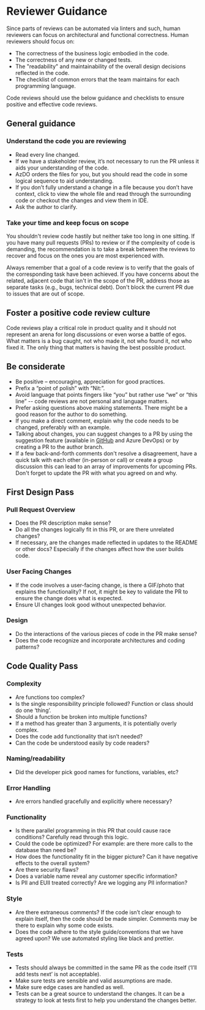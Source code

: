 # Reviewer Guidance

Since parts of reviews can be automated via linters and such, human reviewers can focus on architectural and functional correctness. Human reviewers should focus on:

- The correctness of the business logic embodied in the code.
- The correctness of any new or changed tests.
- The "readability" and maintainability of the overall design decisions reflected in the code.
- The checklist of common errors that the team maintains for each programming language.

Code reviews should use the below guidance and checklists to ensure positive and effective code reviews.

## General guidance

### Understand the code you are reviewing

- Read every line changed.
- If we have a stakeholder review, it’s not necessary to run the PR unless it aids your understanding of the code.
- AzDO orders the files for you, but you should read the code in some logical sequence to aid understanding.
- If you don’t fully understand a change in a file because you don’t have context, click to view the whole file and read through the surrounding code or checkout the changes and view them in IDE.
- Ask the author to clarify.

### Take your time and keep focus on scope

You shouldn't review code hastily but neither take too long in one sitting. If you have many pull requests (PRs) to review or if the complexity of code is demanding, the recommendation is to take a break between the reviews to recover and focus on the ones you are most experienced with.

Always remember that a goal of a code review is to verify that the goals of the corresponding task have been achieved. If you have concerns about the related, adjacent code that isn't in the scope of the PR, address those as separate tasks (e.g., bugs, technical debt). Don't block the current PR due to issues that are out of scope.

## Foster a positive code review culture

Code reviews play a critical role in product quality and it should not represent an arena for long discussions or even worse a battle of egos. What matters is a bug caught, not who made it, not who found it, not who fixed it. The only thing that matters is having the best possible product.

## Be considerate

- Be positive – encouraging, appreciation for good practices.
- Prefix a “point of polish” with “Nit:”.
- Avoid language that points fingers like “you” but rather use “we” or “this line” -- code reviews are not personal and language matters.
- Prefer asking questions above making statements. There might be a good reason for the author to do something.
- If you make a direct comment, explain why the code needs to be changed, preferably with an example.
- Talking about changes, you can suggest changes to a PR by using the suggestion feature (available in [GitHub](https://docs.github.com/en/github/collaborating-with-issues-and-pull-requests/commenting-on-a-pull-request#adding-line-comments-to-a-pull-request) and Azure DevOps) or by creating a PR to the author branch.
- If a few back-and-forth comments don't resolve a disagreement, have a quick talk with each other (in-person or call) or create a group discussion this can lead to an array of improvements for upcoming PRs. Don't forget to update the PR with what you agreed on and why.

## First Design Pass

### Pull Request Overview

- Does the PR description make sense?
- Do all the changes logically fit in this PR, or are there unrelated changes?
- If necessary, are the changes made reflected in updates to the README or other docs? Especially if the changes affect how the user builds code.

### User Facing Changes

- If the code involves a user-facing change, is there a GIF/photo that explains the functionality? If not, it might be key to validate the PR to ensure the change does what is expected.
- Ensure UI changes look good without unexpected behavior.

### Design

- Do the interactions of the various pieces of code in the PR make sense?
- Does the code recognize and incorporate architectures and coding patterns?

## Code Quality Pass

### Complexity

- Are functions too complex?
- Is the single responsibility principle followed? Function or class should do one ‘thing’.
- Should a function be broken into multiple functions?
- If a method has greater than 3 arguments, it is potentially overly complex.
- Does the code add functionality that isn’t needed?
- Can the code be understood easily by code readers?

### Naming/readability

- Did the developer pick good names for functions, variables, etc?

### Error Handling

- Are errors handled gracefully and explicitly where necessary?

### Functionality

- Is there parallel programming in this PR that could cause race conditions? Carefully read through this logic.
- Could the code be optimized? For example: are there more calls to the database than need be?
- How does the functionality fit in the bigger picture? Can it have negative effects to the overall system?
- Are there security flaws?
- Does a variable name reveal any customer specific information?
- Is PII and EUII treated correctly? Are we logging any PII information?

### Style

- Are there extraneous comments? If the code isn’t clear enough to explain itself, then the code should be made simpler. Comments may be there to explain why some code exists.
- Does the code adhere to the style guide/conventions that we have agreed upon? We use automated styling like black and prettier.

### Tests

- Tests should always be committed in the same PR as the code itself (‘I’ll add tests next’ is not acceptable).
- Make sure tests are sensible and valid assumptions are made.
- Make sure edge cases are handled as well.
- Tests can be a great source to understand the changes. It can be a strategy to look at tests first to help you understand the changes better.
